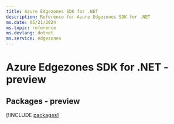```yaml
---
title: Azure Edgezones SDK for .NET
description: Reference for Azure Edgezones SDK for .NET
ms.date: 05/21/2024
ms.topic: reference
ms.devlang: dotnet
ms.service: edgezones
---
```

# Azure Edgezones SDK for .NET - preview
## Packages - preview
[!INCLUDE [packages](edgezones-index.md)]